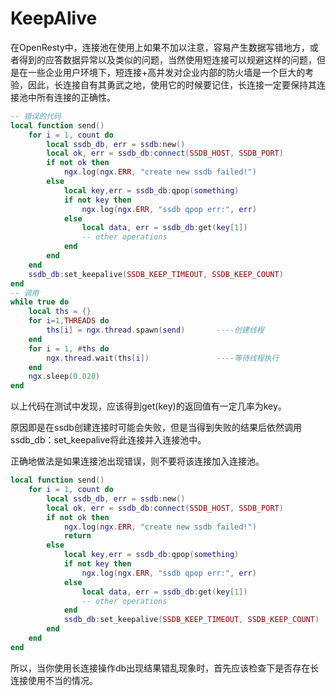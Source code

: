 # KeepAlive

在OpenResty中，连接池在使用上如果不加以注意，容易产生数据写错地方，或者得到的应答数据异常以及类似的问题，当然使用短连接可以规避这样的问题，但是在一些企业用户环境下，短连接+高并发对企业内部的防火墙是一个巨大的考验，因此，长连接自有其勇武之地，使用它的时候要记住，长连接一定要保持其连接池中所有连接的正确性。

```lua
-- 错误的代码
local function send()
	for i = 1, count do
		local ssdb_db, err = ssdb:new()
		local ok, err = ssdb_db:connect(SSDB_HOST, SSDB_PORT)
		if not ok then
    		ngx.log(ngx.ERR, "create new ssdb failed!")
		else
   			local key,err = ssdb_db:qpop(something)
 			if not key then
   				ngx.log(ngx.ERR, "ssdb qpop err:", err)
   			else
   				local data, err = ssdb_db:get(key[1])
   				-- other operations
   			end
		end 
	end
	ssdb_db:set_keepalive(SSDB_KEEP_TIMEOUT, SSDB_KEEP_COUNT)
end  
-- 调用
while true do
    local ths = {}
    for i=1,THREADS do
        ths[i] = ngx.thread.spawn(send)       ----创建线程
    end 
    for i = 1, #ths do 
        ngx.thread.wait(ths[i])               ----等待线程执行
    end  
    ngx.sleep(0.020)
end
```
以上代码在测试中发现，应该得到get(key)的返回值有一定几率为key。

原因即是在ssdb创建连接时可能会失败，但是当得到失败的结果后依然调用ssdb_db：set_keepalive将此连接并入连接池中。


正确地做法是如果连接池出现错误，则不要将该连接加入连接池。

```lua
local function send()
	for i = 1, count do
		local ssdb_db, err = ssdb:new()
		local ok, err = ssdb_db:connect(SSDB_HOST, SSDB_PORT)
		if not ok then
    		ngx.log(ngx.ERR, "create new ssdb failed!")
    		return
		else
   			local key,err = ssdb_db:qpop(something)
 			if not key then
   				ngx.log(ngx.ERR, "ssdb qpop err:", err)
   			else
   				local data, err = ssdb_db:get(key[1])
   				-- other operations
   			end
   			ssdb_db:set_keepalive(SSDB_KEEP_TIMEOUT, SSDB_KEEP_COUNT)
		end 
	end
end
```
所以，当你使用长连接操作db出现结果错乱现象时，首先应该检查下是否存在长连接使用不当的情况。

